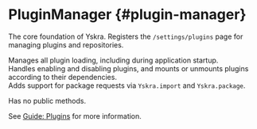 # PluginManager {#plugin-manager}

The core foundation of Yskra. Registers the `/settings/plugins` page for managing plugins and repositories.

Manages all plugin loading, including during application startup.  
Handles enabling and disabling plugins, and mounts or unmounts plugins according to their dependencies.  
Adds support for package requests via `Yskra.import` and `Yskra.package`.

Has no public methods.

See [Guide: Plugins](../../guide/plugins/first-plugin.md) for more information.
